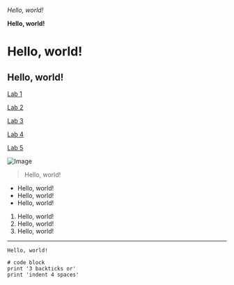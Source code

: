 *Hello, world!*

**Hello, world!**

# Hello, world!

## Hello, world!

[Lab 1](lab1.html)

[Lab 2](lab2.html)

[Lab 3](lab3.html)

[Lab 4](lab4.html)

[Lab 5](lab5.html)

![Image]()

> Hello, world!

* Hello, world!
* Hello, world!
* Hello, world!

1. Hello, world!
2. Hello, world!
3. Hello, world!

---

`Hello, world!`

```
# code block
print '3 backticks or'
print 'indent 4 spaces'
``` 
